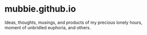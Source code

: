 # mubbie.github.io

Ideas, thoughts, musings, and products of my precious lonely hours, moment of unbridled euphoria, and others.
